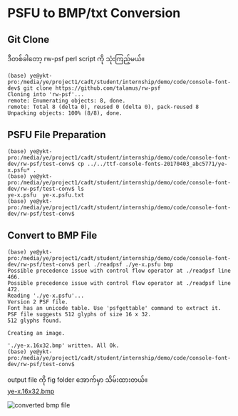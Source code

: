 # PSFU to BMP/txt Conversion

## Git Clone

ဒီတစ်ခါတော့ rw-psf perl script ကို သုံးကြည့်မယ်။  

```
(base) ye@ykt-pro:/media/ye/project1/cadt/student/internship/demo/code/console-font-dev$ git clone https://github.com/talamus/rw-psf
Cloning into 'rw-psf'...
remote: Enumerating objects: 8, done.
remote: Total 8 (delta 0), reused 0 (delta 0), pack-reused 8
Unpacking objects: 100% (8/8), done.
```

## PSFU File Preparation

```
(base) ye@ykt-pro:/media/ye/project1/cadt/student/internship/demo/code/console-font-dev/rw-psf/test-conv$ cp ../../ttf-console-fonts-20170403_abc5771/ye-x.psfu* .
(base) ye@ykt-pro:/media/ye/project1/cadt/student/internship/demo/code/console-font-dev/rw-psf/test-conv$ ls
ye-x.psfu  ye-x.psfu.txt
(base) ye@ykt-pro:/media/ye/project1/cadt/student/internship/demo/code/console-font-dev/rw-psf/test-conv$ 
```

## Convert to BMP File

```
(base) ye@ykt-pro:/media/ye/project1/cadt/student/internship/demo/code/console-font-dev/rw-psf/test-conv$ perl ./readpsf ./ye-x.psfu bmp
Possible precedence issue with control flow operator at ./readpsf line 466.
Possible precedence issue with control flow operator at ./readpsf line 472.
Reading './ye-x.psfu'...
Version 2 PSF file.
Font has an unicode table. Use 'psfgettable' command to extract it.
PSF file suggests 512 glyphs of size 16 x 32.
512 glyphs found.

Creating an image.

'./ye-x.16x32.bmp' written. All Ok.
(base) ye@ykt-pro:/media/ye/project1/cadt/student/internship/demo/code/console-font-dev/rw-psf/test-conv$ 
```

output file ကို fig folder အောက်မှာ သိမ်းထားတယ်။  
[ye-x.16x32.bmp](https://github.com/ye-kyaw-thu/error-overflow/blob/master/fig/psf2bmp/ye-x.16x32.bmp)  

![converted bmp file](https://github.com/ye-kyaw-thu/error-overflow/blob/master/fig/psf2bmp/ye-x.16x32.bmp "converted bmp file for Myanmar3")

```

```

```

```

```

```

```

```

```

```

```

```

```

```

```

```

```

```

```

```

```

```

```

```

```

```

```

```

```

```

```

```

```

```

```

```

```

```

```

```

```

```

```

```

```

```

```

```

```

```

```

```

```

```

```

```

```

```

```

```

```

```

```

```

```

```

```

```

```

```

```

```

```

```

```

```

```

```

```

```

```

```

```

```

```

```

```

```

```

```

```

```

```

```

```

```

```

```
